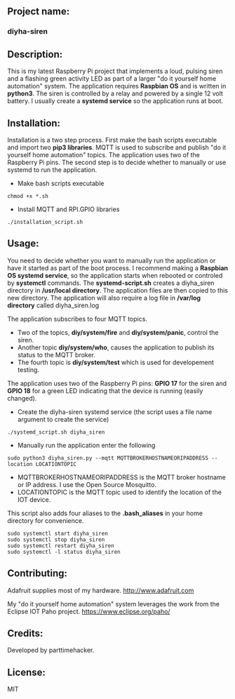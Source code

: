 ## Project name: 

### diyha-siren

## Description: 
This is my latest Raspberry Pi project that implements a loud, pulsing siren and a flashing green activity LED as part of a larger "do it yourself home automation" system.  The application requires **Raspbian OS** and is written in **python3**. The siren is controlled by a relay and powered by a single 12 volt battery. I usually create a **systemd service** so the application runs at boot.

## Installation: 
Installation is a two step process. First make the bash scripts executable and  import two **pip3 libraries**. MQTT is used to subscribe and publish "do it yourself home automation" topics. The application uses two of the Raspberry Pi pins. The second step is to decide whether to manually or use systemd to run the application.

- Make bash scripts executable
```
chmod +x *.sh
```

- Install MQTT and RPI.GPIO libraries
```chmod +x *.sh
./installation_script.sh
```

## Usage: 
You need to decide whether you want to manually run the application or have it started as part of the boot process. I recommend making a **Raspbian OS systemd service**, so the application starts when rebooted or controled by **systemctl** commands. The **systemd-script.sh** creates a diyha_siren directory in **/usr/local directory**. The application files are then copied to this new directory. The application will also require a log file in **/var/log directory** called diyha_siren.log

The application subscribes to four MQTT topics. 

- Two of the topics, **diy/system/fire** and **diy/system/panic**, control the siren. 
- Another topic **diy/system/who**, causes the application to publish its status to the MQTT broker. 
- The fourth topic is **diy/system/test** which is used for developement testing.

The application uses two of the Raspberry Pi pins: **GPIO 17** for the siren and **GPIO 18** for a green LED indicating that the device is running (easily changed).

- Create the diyha-siren systemd service (the script uses a file name argument to create the service)
```
./systemd_script.sh diyha_siren
```
- Manually run the application enter the following
```
sudo python3 diyha_siren.py --mqtt MQTTBROKERHOSTNAMEORIPADDRESS --location LOCATIONTOPIC
```
- MQTTBROKERHOSTNAMEORIPADDRESS is the MQTT broker hostname or IP address. I use the Open Source Mosquitto.
- LOCATIONTOPIC is the MQTT topic used to identify the location of the IOT device.

This script also adds four aliases to the **.bash_aliases** in your home directory for convenience.
```
sudo systemctl start diyha_siren
sudo systemctl stop diyha_siren
sudo systemctl restart diyha_siren
sudo systemctl -l status diyha_siren
```

## Contributing: 

Adafruit supplies most of my hardware. http://www.adafruit.com

My "do it yourself home automation" system leverages the work from the Eclipse IOT Paho project. https://www.eclipse.org/paho/

## Credits: 
Developed by parttimehacker.

## License: 
MIT
